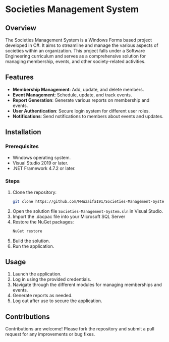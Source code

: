 # Societies Management System

## Overview

The Societies Management System is a Windows Forms based project developed in C#. It aims to streamline and manage the various aspects of societies within an organization. This project falls under a Software Engineering curriculum and serves as a comprehensive solution for managing membership, events, and other society-related activities.

## Features

- **Membership Management**: Add, update, and delete members.
- **Event Management**: Schedule, update, and track events.
- **Report Generation**: Generate various reports on membership and events.
- **User Authentication**: Secure login system for different user roles.
- **Notifications**: Send notifications to members about events and updates.

## Installation

### Prerequisites

- Windows operating system.
- Visual Studio 2019 or later.
- .NET Framework 4.7.2 or later.

### Steps

1. Clone the repository:
    ```sh
    git clone https://github.com/MHuzaifa191/Societies-Management-System.git
    ```
2. Open the solution file `Societies-Management-System.sln` in Visual Studio.
3. Import the .dacpac file into your Microsoft SQL Server
4. Restore the NuGet packages:
    ```sh
    NuGet restore
    ```
5. Build the solution.
6. Run the application.

## Usage

1. Launch the application.
2. Log in using the provided credentials.
3. Navigate through the different modules for managing memberships and events.
4. Generate reports as needed.
5. Log out after use to secure the application.


## Contributions

Contributions are welcome! Please fork the repository and submit a pull request for any improvements or bug fixes.

